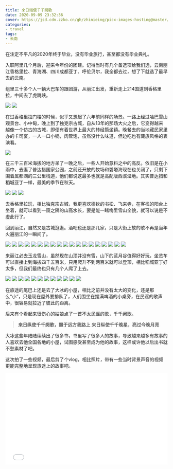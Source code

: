 ```yaml
---
title: 來日縱使千千闕歌
date: 2020-09-09 23:32:36
cover: https://jsd.cdn.zzko.cn/gh/zhinieing/picx-images-hosting@master/cover/yunnan.jpg
categories:
- travel
tags:
- 云南
---
```

在注定不平凡的2020年终于毕业，没有毕业旅行，甚至都没有毕业典礼。

<!-- more -->

入职阿里几个月后，迎来今年份的团建。记得当时有几个备选项给我们选，云南丽江香格里拉、青海湖、四川成都亚丁、呼伦贝尔，我全都去过，想了下就选了最早去的云南。

组里三十多个人一辆大巴车的跟团游，从丽江出发，重新走上214国道到香格里拉，中间去了虎跳峡。

<img class="aligncenter" src="https://jsd.cdn.zzko.cn/gh/zhinieing/picx-images-hosting@master/yunnan/yunnan-2.jpg" />

<img class="aligncenter" src="https://jsd.cdn.zzko.cn/gh/zhinieing/picx-images-hosting@master/yunnan/yunnan-3.jpg" />

在过香格里拉门楼的时候，似乎又想起了六年前同样的场景。一路上经过哈巴雪山观景台、小中甸，晚上到了独克宗古城，自从13年的那场大火之后，它变得越来越像一个仿古的古城，即便有着世界上最大的转经筒坐镇。晚餐去的当地藏民家里办的卡司宴，一人一口小锅，肉管饱，虽然没什么味道，但边吃也有藏族风格的表演看。

<img class="aligncenter" src="https://jsd.cdn.zzko.cn/gh/zhinieing/picx-images-hosting@master/yunnan/yunnan-5.jpg" />

在三千三百米海拔的地方呆了一晚之后，一些人开始意料之中的高反。依旧是在小雨中，去逛了普达措国家公园，之前还开放的牧场和碧塔海现在也关闭了，只剩下围着属都湖的三公里栈道，他们都说这最多也就是高配版西溪湿地。其实普达措和稻城亚丁一样，最美的季节在秋天。

<img class="aligncenter" src="https://jsd.cdn.zzko.cn/gh/zhinieing/picx-images-hosting@master/yunnan/yunnan-12.jpg" />

<img class="aligncenter" src="https://jsd.cdn.zzko.cn/gh/zhinieing/picx-images-hosting@master/yunnan/yunnan-14.jpg" />

<img class="aligncenter" src="https://jsd.cdn.zzko.cn/gh/zhinieing/picx-images-hosting@master/yunnan/yunnan-15.jpg" />

去香格里拉玩，相比独克宗古城，我更喜欢德钦的书松、飞来寺，在客栈的阳台上坐着，就可以看到一窗之隔的山高水长，要是能一睹梅里雪山全貌，就可以说是不虚此行了。

回到丽江，自然又是古城逛逛。酒吧也还是那几家，只是大街上放的歌不再是当年火遍丽江的一瞬间了。

<img class="aligncenter" src="https://jsd.cdn.zzko.cn/gh/zhinieing/picx-images-hosting@master/yunnan/yunnan-16.jpg" />

<img class="aligncenter" src="https://jsd.cdn.zzko.cn/gh/zhinieing/picx-images-hosting@master/yunnan/yunnan-17.jpg" />

<img class="aligncenter" src="https://jsd.cdn.zzko.cn/gh/zhinieing/picx-images-hosting@master/yunnan/yunnan-33.jpg" />

<img class="aligncenter" src="https://jsd.cdn.zzko.cn/gh/zhinieing/picx-images-hosting@master/yunnan/yunnan-34.jpg" />

<img class="aligncenter" src="https://jsd.cdn.zzko.cn/gh/zhinieing/picx-images-hosting@master/yunnan/yunnan-35.jpg" />

<img class="aligncenter" src="https://jsd.cdn.zzko.cn/gh/zhinieing/picx-images-hosting@master/yunnan/yunnan-36.jpg" />

<img class="aligncenter" src="https://jsd.cdn.zzko.cn/gh/zhinieing/picx-images-hosting@master/yunnan/yunnan-37.jpg" />

<img class="aligncenter" src="https://jsd.cdn.zzko.cn/gh/zhinieing/picx-images-hosting@master/yunnan/yunnan-38.jpg" />

<img class="aligncenter" src="https://jsd.cdn.zzko.cn/gh/zhinieing/picx-images-hosting@master/yunnan/yunnan-39.jpg" />

<img class="aligncenter" src="https://jsd.cdn.zzko.cn/gh/zhinieing/picx-images-hosting@master/yunnan/yunnan-40.jpg" />

<img class="aligncenter" src="https://jsd.cdn.zzko.cn/gh/zhinieing/picx-images-hosting@master/yunnan/yunnan-41.jpg" />

<img class="aligncenter" src="https://jsd.cdn.zzko.cn/gh/zhinieing/picx-images-hosting@master/yunnan/yunnan-42.jpg" />

<img class="aligncenter" src="https://jsd.cdn.zzko.cn/gh/zhinieing/picx-images-hosting@master/yunnan/yunnan-43.jpg" />

<img class="aligncenter" src="https://jsd.cdn.zzko.cn/gh/zhinieing/picx-images-hosting@master/yunnan/yunnan-44.jpg" />

<img class="aligncenter" src="https://jsd.cdn.zzko.cn/gh/zhinieing/picx-images-hosting@master/yunnan/yunnan-48.jpg" />

<img class="aligncenter" src="https://jsd.cdn.zzko.cn/gh/zhinieing/picx-images-hosting@master/yunnan/yunnan-45.jpg" />

<img class="aligncenter" src="https://jsd.cdn.zzko.cn/gh/zhinieing/picx-images-hosting@master/yunnan/yunnan-46.jpg" />

<img class="aligncenter" src="https://jsd.cdn.zzko.cn/gh/zhinieing/picx-images-hosting@master/yunnan/yunnan-47.jpg" />

<img class="aligncenter" src="https://jsd.cdn.zzko.cn/gh/zhinieing/picx-images-hosting@master/yunnan/yunnan-49.jpg" />

来丽江必去玉龙雪山，虽然现在山顶并没有雪，山下的蓝月谷值得好好玩，坐览车可以直接上到海拔四千五百米，只用爬升不到两百米就可以登顶，相比稻城亚丁好太多，但我们最终也只有几个人爬了上去。

<img class="aligncenter" src="https://jsd.cdn.zzko.cn/gh/zhinieing/picx-images-hosting@master/yunnan/yunnan-18.jpg" />

<img class="aligncenter" src="https://jsd.cdn.zzko.cn/gh/zhinieing/picx-images-hosting@master/yunnan/yunnan-19.jpg" />

<img class="aligncenter" src="https://jsd.cdn.zzko.cn/gh/zhinieing/picx-images-hosting@master/yunnan/yunnan-20.jpg" />

<img class="aligncenter" src="https://jsd.cdn.zzko.cn/gh/zhinieing/picx-images-hosting@master/yunnan/yunnan-30.jpg" />

<img class="aligncenter" src="https://jsd.cdn.zzko.cn/gh/zhinieing/picx-images-hosting@master/yunnan/yunnan-31.jpg" />

<img class="aligncenter" src="https://jsd.cdn.zzko.cn/gh/zhinieing/picx-images-hosting@master/yunnan/yunnan-32.jpg" />

<img class="aligncenter" src="https://jsd.cdn.zzko.cn/gh/zhinieing/picx-images-hosting@master/yunnan/yunnan-54.jpg" />

<img class="aligncenter" src="https://jsd.cdn.zzko.cn/gh/zhinieing/picx-images-hosting@master/yunnan/yunnan-58.jpg" />

<img class="aligncenter" src="https://jsd.cdn.zzko.cn/gh/zhinieing/picx-images-hosting@master/yunnan/yunnan-59.jpg" />

<img class="aligncenter" src="https://jsd.cdn.zzko.cn/gh/zhinieing/picx-images-hosting@master/yunnan/yunnan-63.jpg" />

<img class="aligncenter" src="https://jsd.cdn.zzko.cn/gh/zhinieing/picx-images-hosting@master/yunnan/yunnan-64.jpg" />

<img class="aligncenter" src="https://jsd.cdn.zzko.cn/gh/zhinieing/picx-images-hosting@master/yunnan/yunnan-70.jpg" />

在旅途的尾巴上还是去了大冰的小屋，相比之前并没有太大的变化，还是那么“小”，只是现在屋外要排队了，人们围坐在摆满啤酒的小桌旁，在民谣的歌声中，很容易就拉近了彼此的距离。

后来有个看起来很伤心的姑娘点了一首不太民谣的歌，千千阙歌。
<blockquote><strong>来日纵使千千阕歌，飘于远方我路上</strong>
<strong>来日纵使千千晚星，亮过今晚月亮</strong></blockquote>

大冰这些年陆陆续续出了很多书，书里写了很多人的故事，导致越来越多有故事的人喜欢去他全国各地的小屋，试图感受甚至成为他的故事，这样或许他以后出书就不愁素材了吧。

这次拍了一些视频，最后剪了个vlog，相比照片，带有一些当时背景声音的视频更能完整地呈现旅途上的故事吧。

<!-- <video class="aligncenter" src="https://player.bilibili.com/player.html?bvid=BV1t5411j7DB" preload="metadata" controls="controls" width="100%" height="100%">
</video> -->

<div style="padding-top: 56.25%;position: relative;"><iframe src="//player.bilibili.com/player.html?bvid=BV1t5411j7DB&page=1&high_quality=1&danmaku=0" scrolling="no" border="0" frameborder="no" framespacing="0" allowfullscreen="true" style="position: absolute;height: 100%;width: 100%;top: 0;left: 0;"></iframe></div>

<audio src="http://music.163.com/song/media/outer/url?id=496298886.mp3" poster="http://p1.music.126.net/JlHQDrO7CPD-hrFmpCWwPA==/18812643953284217.jpg?param=130y130" name="Hurricane" author="Fleurie" loop autoplay>
</audio>